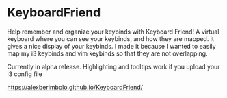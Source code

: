 # KeyboardFriend
Help remember and organize your keybinds with Keyboard Friend!
A virtual keyboard where you can see your keybinds, and how they are mapped.
it gives a nice display of your keybinds.
I made it because I wanted to easily map my i3 keybinds and vim keybinds so that they are not overlapping.

Currently in alpha release. Highlighting and tooltips work if you upload your i3 config file

https://alexberimbolo.github.io/KeyboardFriend/
